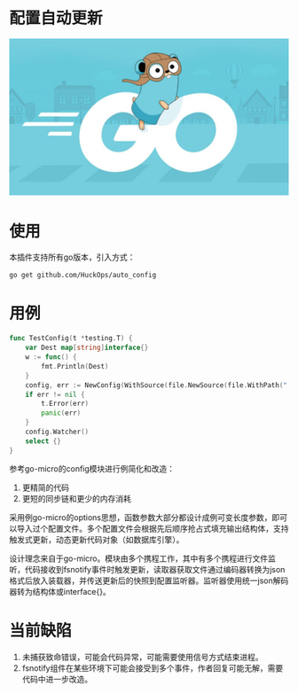 # 配置自动更新

![img.png](img.png)

# 使用

本插件支持所有go版本，引入方式：

```shell
go get github.com/HuckOps/auto_config
```

# 用例

```go
func TestConfig(t *testing.T) {
	var Dest map[string]interface{}
	w := func() {
		fmt.Println(Dest)
	}
	config, err := NewConfig(WithSource(file.NewSource(file.WithPath("./test/test.yaml"))), WithEntity(&Dest), WithCallback(w))
	if err != nil {
		t.Error(err)
		panic(err)
	}
	config.Watcher()
	select {}
}
```

参考go-micro的config模块进行例简化和改造：

1. 更精简的代码
2. 更短的同步链和更少的内存消耗

采用例go-micro的options思想，函数参数大部分都设计成例可变长度参数，即可以导入过个配置文件。多个配置文件会根据先后顺序抢占式填充输出结构体，支持触发式更新，动态更新代码对象（如数据库引擎）。

设计理念来自于go-micro。模块由多个携程工作，其中有多个携程进行文件监听，代码接收到fsnotify事件时触发更新，读取器获取文件通过编码器转换为json格式后放入装载器，并传送更新后的快照到配置监听器。监听器使用统一json解码器转为结构体或interface{}。

# 当前缺陷

1. 未捕获致命错误，可能会代码异常，可能需要使用信号方式结束进程。
2. fsnotify组件在某些环境下可能会接受到多个事件，作者回复可能无解，需要代码中进一步改造。
